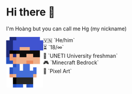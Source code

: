 # Hi there 👋

I'm Hoàng but you can call me Hg (my nickname)

<img src="img/hg_pixel.png" align="left" width="100px">

<div>
	🇻🇳 `He/him`<br>
	⏳ `18/∞`<br>
	🧠 `UNETI University freshman`<br>
	🎮 `Minecraft Bedrock`<br>
	💙 `Pixel Art`
</div>
